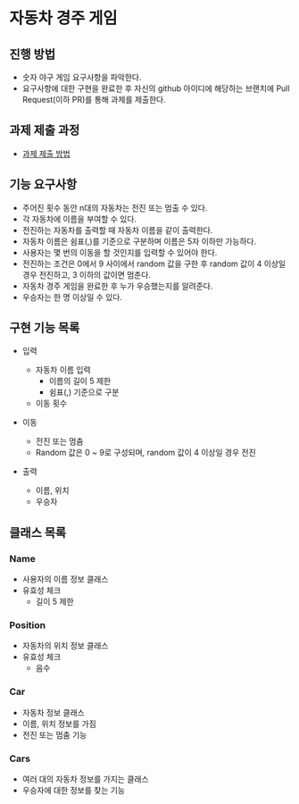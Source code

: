 # 자동차 경주 게임
## 진행 방법
* 숫자 야구 게임 요구사항을 파악한다.
* 요구사항에 대한 구현을 완료한 후 자신의 github 아이디에 해당하는 브랜치에 Pull Request(이하 PR)를 통해 과제를 제출한다.

## 과제 제출 과정
* [과제 제출 방법](https://github.com/next-step/nextstep-docs/tree/master/precourse)


## 기능 요구사항
- 주어진 횟수 동안 n대의 자동차는 전진 또는 멈출 수 있다. 
- 각 자동차에 이름을 부여할 수 있다.
- 전진하는 자동차를 출력할 때 자동차 이름을 같이 출력한다.
- 자동차 이름은 쉼표(,)를 기준으로 구분하며 이름은 5자 이하만 가능하다.
- 사용자는 몇 번의 이동을 할 것인지를 입력할 수 있어야 한다.
- 전진하는 조건은 0에서 9 사이에서 random 값을 구한 후 random 값이 4 이상일 경우 전진하고, 
  3 이하의 값이면 멈춘다.
- 자동차 경주 게임을 완료한 후 누가 우승했는지를 알려준다.
- 우승자는 한 명 이상일 수 있다.


## 구현 기능 목록
- 입력
    - 자동차 이름 입력
        - 이름의 길이 5 제한
        - 쉼표(,) 기준으로 구분
    - 이동 횟수
    
- 이동
    - 전진 또는 멈춤
    - Random 값은 0 ~ 9로 구성되며, random 값이 4 이상일 경우 전진
    
- 출력
    - 이름, 위치
    - 우승자


## 클래스 목록
### Name
- 사용자의 이름 정보 클래스
- 유효성 체크
    - 길이 5 제한
    
### Position
- 자동차의 위치 정보 클래스
- 유효성 체크
    - 음수
    
### Car
- 자동차 정보 클래스
- 이름, 위치 정보를 가짐
- 전진 또는 멈춤 기능


### Cars
- 여러 대의 자동차 정보를 가지는 클래스
- 우승자에 대한 정보를 찾는 기능

